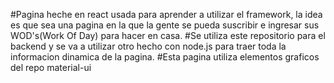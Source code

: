 #Pagina heche en react usada para aprender a utilizar el framework, la idea es que sea una pagina en la que la gente se pueda suscribir e ingresar sus WOD's(Work Of Day) para hacer en casa.
#Se utiliza este repositorio para el backend y se va a utilizar otro hecho con node.js para traer toda la informacion dinamica de la pagina.
#Esta pagina utiliza elementos graficos del repo material-ui
